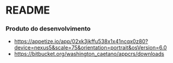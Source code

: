 # README #

### Produto do desenvolvimento ###

* https://appetize.io/app/02xk3jkffu538x1x41ncqx0z80?device=nexus5&scale=75&orientation=portrait&osVersion=6.0
* https://bitbucket.org/washington_caetano/appcrs/downloads